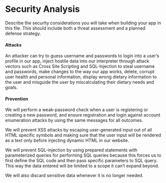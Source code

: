 # Security Analysis

Describe the security considerations you will take when building your app in this file. This should
include both a threat assessment and a planned defense strategy.

#### Attacks
An attacker can try to guess username and passwords to login into a user’s profile in our app, 
inject hostile data into our interpreter through attack vectors such as Cross Site Scripting and SQL-Injection 
to steal username and passwords, make changes to the way our app works, delete, corrupt user health and personal 
information, display wrong dietary information to the user and misguide the user by miscalculating their dietary 
needs and goals.

#### Prevention
We will perform a weak-password check when a user is registering or creating a new password, and ensure registration 
and login against account enumeration attacks by using the same messages for all outcomes.

We will prevent XSS attacks by escaping user-generated input out of all HTML specific symbols and making sure that 
the user input will be rendered as a text only before injecting dynamic HTML in our website.

We will prevent SQL-injection by using prepared statements with parameterized queries for performing SQL queries 
because this forces us to first define the SQL code and then pass specific parameters to SQL query. This way the data entered will be limited to a scope it can’t expand beyond. 

We will also discard sensitive data whenever it is no longer needed.